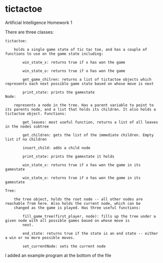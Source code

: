 # tictactoe
Artificial Intelligence Homework 1

There are three classes:

	tictactoe:

		holds a single game state of tic tac toe, and has a couple of functions to use on the game state including:

			win_state_x: returns true if x has won the game

			win_state_o: returns true if o has won the game

			get_game_chilren: returns a list of tictactoe objects which represents each next possible game state based on whose move is next

			print_state: prints the gamestate
	Node:

		represents a node in the tree. Has a parent variable to point to its parents node, and a list that holds its children. It also holds a tictactoe object. Functions:

			get_leaves: most useful function, returns a list of all leaves in the nodes subtree

			get_children: gets the list of the immediate children. Empty list if no children

			insert_child: adds a child node

			print_state: prints the gamestate it holds

			win_state_x: returns true if x has won the game in its gamestate

			win_state_o: returns true if o has won the game in its gamestate

	Tree:

		the tree object, holds the root node -- all other nodes are reachable from here. Also holds the current node, which can be 
		changed as the game is played. Has three useful functions:
		
			fill_game_tree(first_player, node): fills up the tree under a given node with all possible games based on whose move is 
			next.
			
			end_state: returns true if the state is an end state -- either a win or no more possible moves.
			
			set_currentNode: sets the current node

I added an example program at the bottom of the file
